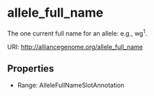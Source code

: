 # allele_full_name

The one current full name for an allele: e.g., wg<sup>1</sup>.

URI: http://alliancegenome.org/allele_full_name



<!-- no inheritance hierarchy -->


## Properties

 * Range: AlleleFullNameSlotAnnotation



